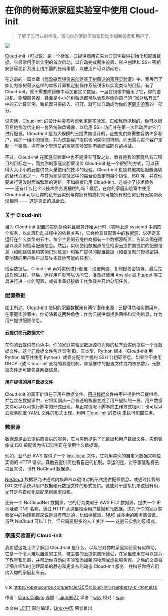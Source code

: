 [#]: collector: (lujun9972)
[#]: translator: (wxy)
[#]: reviewer: (wxy)
[#]: publisher: ( )
[#]: url: ( )
[#]: subject: (How Cloud-init can be used for your Raspberry Pi homelab)
[#]: via: (https://opensource.com/article/20/5/cloud-init-raspberry-pi-homelab)
[#]: author: (Chris Collins https://opensource.com/users/clcollins)

在你的树莓派家庭实验室中使用 Cloud-init
======

> 了解了云行业的标准，该向你的家庭实验室自动添加新设备和用户了。

![](https://img.linux.net.cn/data/attachment/album/202007/01/203559wt8tnnnxnc6jcnn8.jpg)

[Cloud-init][2]（可以说）是一个标准，云提供商用它来为云实例提供初始化和配置数据。它最常用于新实例的首次启动，以自动完成网络设置、账户创建和 SSH 密钥安装等使新系统上线所需的任何事情，以便用户可以访问它。

在之前的一篇文章《[修改磁盘镜像来创建基于树莓派的家庭实验室][3]》中，我展示了如何为像树莓派这样的单板计算机定制操作系统镜像以实现类似的目标。有了 Cloud-init，就不需要向镜像中添加自定义数据。一旦在镜像中启用了它，你的虚拟机、物理服务器，甚至是小小的树莓派都可以表现得像你自己的 “家庭私有云” 中的云计算实例。新机器只需插入、打开，就可以自动成为你的[家庭实验室][4]的一部分。

说实话，Cloud-init 的设计并没有考虑到家庭实验室。正如我所提到的，你可以很容易地修改给定的一套系统磁盘镜像，以启用 SSH 访问并在第一次启动后对它们进行配置。Cloud-init 是为大规模的云提供商设计的，这些提供商需要容纳许多客户，维护一组小的镜像，并为这些客户提供访问实例的机制，而无需为每个客户定制一个镜像。拥有单个管理员的家庭实验室则不会面临同样的挑战。

不过，Cloud-init 在家庭实验室中也不是没有可取之处。教育是我的家庭私有云项目的目标之一，而为你的家庭实验室设置 Cloud-init 是一个很好的方式，可以获得大大小小的云提供商大量使用的技术的经验。Cloud-init 也是其他初始配置选项的替代方案之一。与其为家庭实验室中的每台设备定制每个镜像、ISO 等，并在你要进行更改时面临繁琐的更新，不如直接启用 Cloud-init。这减少了技术债务 —— 还有什么比*个人*技术债务更糟糕的吗？最后，在你的家庭实验室中使用 Cloud-init 可以让你的私有云实例与你拥有的或将来可能拥有的任何公有云实例表现相同 —— 这是真正的[混合云][5]。
 
### 关于 Cloud-init

当为 Cloud-init 配置的实例启动并且服务开始运行时（实际上是 systemd 中的四个服务，以处理启动过程中的依赖关系），它会检查其配置中的[数据源][6]，以确定其运行在什么类型的云中。每个主要的云提供商都有一个数据源配置，告诉实例在哪里以及如何检索配置信息。然后，实例使用数据源信息检索云提供商提供的配置信息（如网络信息和实例识别信息）和客户提供的配置数据（如要复制的授权密钥、要创建的用户账户以及许多其他可能的任务）。

检索数据后，Cloud-init 再对实例进行配置：设置网络、复制授权密钥等，最后完成启动过程。然后，远程用户就可以访问它，准备好使用 [Ansible][7] 或 [Puppet][8] 等工具进行进一步的配置，或者准备好接收工作负载并开始分配任务。

### 配置数据

如上所述，Cloud-init 使用的配置数据来自两个潜在来源：云提供商和实例用户。在家庭实验室中，你扮演着这两种角色：作为云提供商提供网络和实例信息，作为用户提供配置信息。

#### 云提供商元数据文件

在你的云提供商角色中，你的家庭实验室数据源将为你的私有云实例提供一个元数据文件。这个[元数据][9]文件包含实例 ID、云类型、Python 版本（Cloud-init 用 Python 编写并使用 Python）或要分配给主机的 SSH 公钥等信息。如果你不使用 DHCP（或 Cloud-init 支持的其他机制，如镜像中的配置文件或内核参数），元数据文件还可能包含网络信息。

#### 用户提供的用户数据文件

Cloud-init 的真正价值在于用户数据文件。[用户数据][10]文件由用户提供给云提供商，并包含在数据源中，它将实例从一台普通的机器变成了用户舰队的一员。用户数据文件可以以可执行脚本的形式出现，与正常情况下脚本的工作方式相同；也可以以云服务配置 YAML 文件的形式出现，利用 [Cloud-init 的模块][11] 来执行配置任务。

### 数据源

数据源是由云提供商提供的服务，它为实例提供了元数据和用户数据文件。实例镜像或 ISO 被配置为告知实例正在使用什么数据源。

例如，亚马逊 AWS 提供了一个 [link-local][12] 文件，它将用实例的自定义数据来响应实例的 HTTP 请求。其他云提供商也有自己的机制。幸运的是，对于家庭私有云项目来说，也有 NoCloud 数据源。

[NoCloud][13] 数据源允许通过内核命令以键值对的形式提供配置信息，或通过挂载的 ISO 文件系统以用户数据和元数据文件的形式提供。这些对于虚拟机来说很有用，尤其是与自动化搭配来创建虚拟机。

还有一个 NoCloudNet 数据源，它的行为类似于 AWS EC2 数据源，提供一个 IP 地址或 DNS 名称，通过 HTTP 从这里检索用户数据和元数据。这对于你的家庭实验室中的物理机器来说是最有帮助的，比如树莓派、[NUC][14] 或多余的服务器设备。虽然 NoCloud 可以工作，但它需要更多的人工关注 —— 这是云实例的反模式。

### 家庭实验室的 Cloud-init

我希望这能让你了解到 Cloud-init 是什么，以及它对你的家庭实验室有何帮助。它是一个令人难以置信的工具，被主要的云提供商所接受，在家里使用它可以是为了教育和乐趣，并帮助你自动向实验室添加新的物理或虚拟服务器。之后的文章将详细介绍如何创建简单的静态和更复杂的动态 Cloud-init 服务，并指导你将它们纳入你的家庭私有云。

--------------------------------------------------------------------------------

via: https://opensource.com/article/20/5/cloud-init-raspberry-pi-homelab

作者：[Chris Collins][a]
选题：[lujun9972][b]
译者：[wxy](https://github.com/wxy)
校对：[wxy](https://github.com/wxy)

本文由 [LCTT](https://github.com/LCTT/TranslateProject) 原创编译，[Linux中国](https://linux.cn/) 荣誉推出

[a]: https://opensource.com/users/clcollins
[b]: https://github.com/lujun9972
[1]: https://opensource.com/sites/default/files/styles/image-full-size/public/lead-images/innovation_lightbulb_gears_devops_ansible.png?itok=TSbmp3_M (gears and lightbulb to represent innovation)
[2]: https://cloudinit.readthedocs.io/
[3]: https://linux.cn/article-12277-1.html
[4]: https://opensource.com/article/19/3/home-lab
[5]: https://www.redhat.com/en/topics/cloud-computing/what-is-hybrid-cloud
[6]: https://cloudinit.readthedocs.io/en/latest/topics/datasources.html
[7]: https://www.ansible.com/
[8]: https://puppet.com/
[9]: https://cloudinit.readthedocs.io/en/latest/topics/instancedata.html#
[10]: https://cloudinit.readthedocs.io/en/latest/topics/format.html
[11]: https://cloudinit.readthedocs.io/en/latest/topics/modules.html
[12]: https://en.wikipedia.org/wiki/Link-local_address
[13]: https://cloudinit.readthedocs.io/en/latest/topics/datasources/nocloud.html
[14]: https://en.wikipedia.org/wiki/Next_Unit_of_Computing
